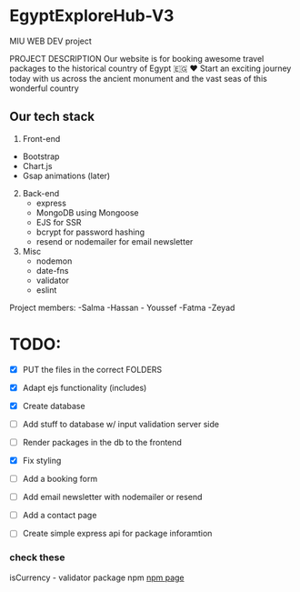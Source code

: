# EgyptExploreHub-V3
MIU WEB DEV project

PROJECT DESCRIPTION
Our website is for booking awesome travel packages to the historical country of Egypt 🇪🇬 ♥
Start an exciting journey today with us across the ancient monument and the vast seas of this wonderful country


## Our tech stack
1. Front-end
  - Bootstrap
  - Chart.js
  - Gsap animations (later)
2. Back-end
    - express 
    - MongoDB using Mongoose
    - EJS for SSR
    - bcrypt for password hashing
    - resend or nodemailer for email newsletter
3. Misc
    - nodemon
    - date-fns
    - validator
    - eslint
   

Project members:
-Salma -Hassan - Youssef -Fatma -Zeyad 




# TODO:
- [X] PUT the files in the correct FOLDERS
- [X] Adapt ejs functionality (includes)
- [X] Create database
- [ ] Add stuff to database w/ input validation server side
- [ ] Render packages in the db to the frontend
- [X] Fix styling
- [ ] Add a booking form
- [ ] Add email newsletter with nodemailer or resend
- [ ] Add a contact page
- [ ] Create simple express api for package inforamtion


### check these
isCurrency - validator package npm [npm page](https://www.npmjs.com/package/validator)